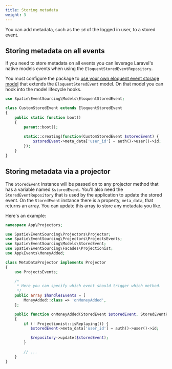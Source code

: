 ```yaml
---
title: Storing metadata
weight: 3
---
```


You can add metadata, such as the `id` of the logged in user, to a stored event. 

## Storing metadata on all events

If you need to store metadata on all events you can leverage Laravel's native models events when using the `EloquentStoredEventRepository`.

You must configure the package to [use your own eloquent event storage model](/laravel-event-sourcing/v1/advanced-usage/using-your-own-event-storage-model) that extends the `EloquentStoredEvent` model. On that model you can hook into the model lifecycle hooks.

```php
use Spatie\EventSourcing\Models\EloquentStoredEvent;

class CustomStoredEvent extends EloquentStoredEvent
{
    public static function boot()
    {
        parent::boot();
        
        static::creating(function(CustomStoredEvent $storedEvent) {
            $storedEvent->meta_data['user_id'] = auth()->user()->id;
        });
    }
}
```

## Storing metadata via a projector

The `StoredEvent` instance will be passed on to any projector method that has a variable named `$storedEvent`. You'll also need the `StoredEventRepository` that is used by the application to update the stored event. 
On the `StoredEvent` instance there is a property, `meta_data`, that returns an array. You can update this array to store any metadata you like.

Here's an example:

```php
namespace App\Projectors;

use Spatie\EventSourcing\Projectors\Projector;
use Spatie\EventSourcing\Projectors\ProjectsEvents;
use Spatie\EventSourcing\Models\StoredEvent;
use Spatie\EventSourcing\Facades\Projectionist;
use App\Events\MoneyAdded;

class MetaDataProjector implements Projector
{
    use ProjectsEvents;

    /*
     * Here you can specify which event should trigger which method.
     */
    public array $handlesEvents = [
        MoneyAdded::class => 'onMoneyAdded',
    ];

    public function onMoneyAdded(StoredEvent $storedEvent, StoredEventRepository $repository)
    {
        if (! Projectionist::isReplaying()) {
           $storedEvent->meta_data['user_id'] = auth()->user()->id;

           $repository->update($storedEvent);
        }
        
        // ...
    }
}
```
